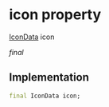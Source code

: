 


# icon property






[IconData](https://api.flutter.dev/flutter/widgets/IconData-class.html) icon
  
_final_






## Implementation

```dart
final IconData icon;


```







